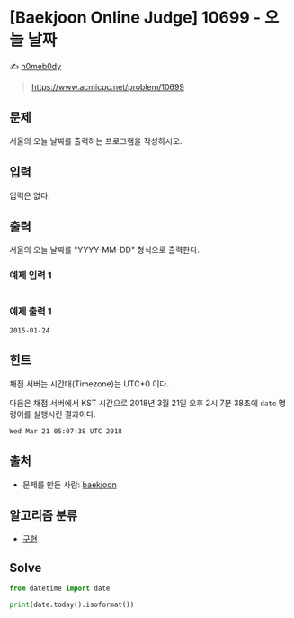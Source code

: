 # [Baekjoon Online Judge] 10699 - 오늘 날짜

:writing_hand: [h0meb0dy](mailto:h0meb0dysj@gmail.com)

> https://www.acmicpc.net/problem/10699

## 문제

서울의 오늘 날짜를 출력하는 프로그램을 작성하시오.

## 입력

입력은 없다.

## 출력

서울의 오늘 날짜를 "YYYY-MM-DD" 형식으로 출력한다.

### 예제 입력 1

```
```

### 예제 출력 1

```
2015-01-24
```

## 힌트

채점 서버는 시간대(Timezone)는 UTC+0 이다.

다음은 채점 서버에서 KST 시간으로 2018년 3월 21일 오후 2시 7분 38초에 `date` 명령어를 실행시킨 결과이다.

```
Wed Mar 21 05:07:38 UTC 2018
```

## 출처

- 문제를 만든 사람: [baekjoon](https://www.acmicpc.net/user/baekjoon)

## 알고리즘 분류

- [구현](https://www.acmicpc.net/problem/tag/102)

## Solve

```python
from datetime import date

print(date.today().isoformat())
```